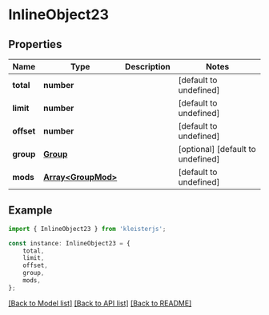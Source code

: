 # InlineObject23


## Properties

Name | Type | Description | Notes
------------ | ------------- | ------------- | -------------
**total** | **number** |  | [default to undefined]
**limit** | **number** |  | [default to undefined]
**offset** | **number** |  | [default to undefined]
**group** | [**Group**](Group.md) |  | [optional] [default to undefined]
**mods** | [**Array&lt;GroupMod&gt;**](GroupMod.md) |  | [default to undefined]

## Example

```typescript
import { InlineObject23 } from 'kleisterjs';

const instance: InlineObject23 = {
    total,
    limit,
    offset,
    group,
    mods,
};
```

[[Back to Model list]](../README.md#documentation-for-models) [[Back to API list]](../README.md#documentation-for-api-endpoints) [[Back to README]](../README.md)
